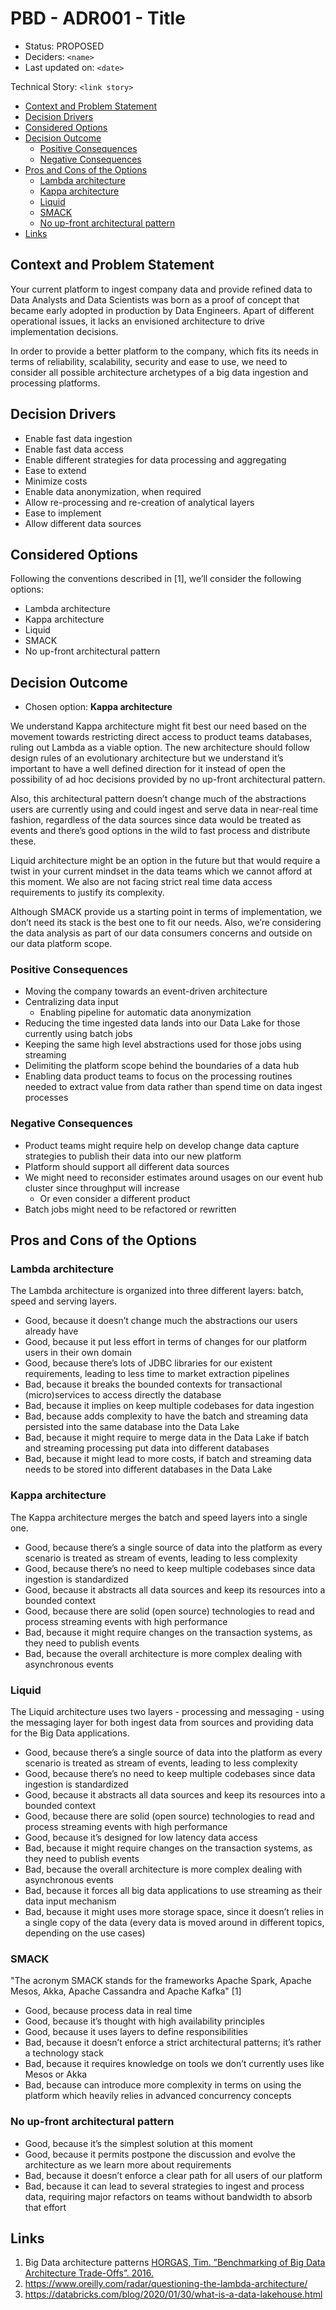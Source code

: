 # **PBD - ADR001 - Title**

- Status: PROPOSED
- Deciders: `<name>`
- Last updated on: `<date>`

Technical Story: `<link story>`

- [Context and Problem Statement](#context-and-problem-statement)
- [Decision Drivers](#decision-drivers)
- [Considered Options](#considered-options)
- [Decision Outcome](#decision-outcome)
  - [Positive Consequences](#positive-consequences)
  - [Negative Consequences](#negative-consequences)
- [Pros and Cons of the Options](#pros-and-cons-of-the-options)
  - [Lambda architecture](#lambda-architecture)
  - [Kappa architecture](#kappa-architecture)
  - [Liquid](#liquid)
  - [SMACK](#smack)
  - [No up-front architectural pattern](#no-up-front-architectural-pattern)
- [Links](#links)

## **Context and Problem Statement**

Your current platform to ingest company data and provide refined data to Data Analysts and Data Scientists was born as a proof of concept that became early adopted in production by Data Engineers. Apart of different operational issues, it lacks an envisioned architecture to drive implementation decisions.

In order to provide a better platform to the company, which fits its needs in terms of reliability, scalability, security and ease to use, we need to consider all possible architecture archetypes of a big data ingestion and processing platforms.

## **Decision Drivers**

- Enable fast data ingestion
- Enable fast data access
- Enable different strategies for data processing and aggregating
- Ease to extend
- Minimize costs
- Enable data anonymization, when required
- Allow re-processing and re-creation of analytical layers
- Ease to implement
- Allow different data sources

## **Considered Options**

Following the conventions described in [1], we’ll consider the following options:

- Lambda architecture
- Kappa architecture
- Liquid
- SMACK
- No up-front architectural pattern

## **Decision Outcome**

- Chosen option: **Kappa architecture**

We understand Kappa architecture might fit best our need based on the movement towards restricting direct access to product teams databases, ruling out Lambda as a viable option. The new architecture should follow design rules of an evolutionary architecture but we understand it’s important to have a well defined direction for it instead of open the possibility of ad hoc decisions provided by no up-front architectural pattern.

Also, this architectural pattern doesn’t change much of the abstractions users are currently using and could ingest and serve data in near-real time fashion, regardless of the data sources since data would be treated as events and there’s good options in the wild to fast process and distribute these.

Liquid architecture might be an option in the future but that would require a twist in your current mindset in the data teams which we cannot afford at this moment. We also are not facing strict real time data access requirements to justify its complexity.

Although SMACK provide us a starting point in terms of implementation, we don’t need its stack is the best one to fit our needs. Also, we’re considering the data analysis as part of our data consumers concerns and outside on our data platform scope.

### **Positive Consequences**

- Moving the company towards an event-driven architecture
- Centralizing data input
  - Enabling pipeline for automatic data anonymization
- Reducing the time ingested data lands into our Data Lake for those currently using batch jobs
- Keeping the same high level abstractions used for those jobs using streaming
- Delimiting the platform scope behind the boundaries of a data hub
- Enabling data product teams to focus on the processing routines needed to extract value from data rather than spend time on data ingest processes

### **Negative Consequences**

- Product teams might require help on develop change data capture strategies to publish their data into our new platform
- Platform should support all different data sources
- We might need to reconsider estimates around usages on our event hub cluster since throughput will increase
  - Or even consider a different product
- Batch jobs might need to be refactored or rewritten

## **Pros and Cons of the Options**

### **Lambda architecture**

The Lambda architecture is organized into three different layers: batch, speed and serving layers.

- Good, because it doesn’t change much the abstractions our users already have
- Good, because it put less effort in terms of changes for our platform users in their own domain
- Good, because there’s lots of JDBC libraries for our existent requirements, leading to less time to market extraction pipelines
- Bad, because it breaks the bounded contexts for transactional (micro)services to access directly the database
- Bad, because it implies on keep multiple codebases for data ingestion
- Bad, because adds complexity to have the batch and streaming data persisted into the same database into the Data Lake
- Bad, because it might require to merge data in the Data Lake if batch and streaming processing put data into different databases
- Bad, because it might lead to more costs, if batch and streaming data needs to be stored into different databases in the Data Lake

### **Kappa architecture**

The Kappa architecture merges the batch and speed layers into a single one.

- Good, because there’s a single source of data into the platform as every scenario is treated as stream of events, leading to less complexity
- Good, because there’s no need to keep multiple codebases since data ingestion is standardized
- Good, because it abstracts all data sources and keep its resources into a bounded context
- Good, because there are solid (open source) technologies to read and process streaming events with high performance
- Bad, because it might require changes on the transaction systems, as they need to publish events
- Bad, because the overall architecture is more complex dealing with asynchronous events

### **Liquid**

The Liquid architecture uses two layers - processing and messaging - using the messaging layer for both ingest data from sources and providing data for the Big Data applications.

- Good, because there’s a single source of data into the platform as every scenario is treated as stream of events, leading to less complexity
- Good, because there’s no need to keep multiple codebases since data ingestion is standardized
- Good, because it abstracts all data sources and keep its resources into a bounded context
- Good, because there are solid (open source) technologies to read and process streaming events with high performance
- Good, because it’s designed for low latency data access
- Bad, because it might require changes on the transaction systems, as they need to publish events
- Bad, because the overall architecture is more complex dealing with asynchronous events
- Bad, because it forces all big data applications to use streaming as their data input mechanism
- Bad, because it might uses more storage space, since it doesn’t relies in a single copy of the data (every data is moved around in different topics, depending on the use cases)

### **SMACK**

"The acronym SMACK stands for the frameworks Apache Spark, Apache Mesos, Akka, Apache Cassandra and Apache Kafka" [1]

- Good, because process data in real time
- Good, because it’s thought with high availability principles
- Good, because it uses layers to define responsibilities
- Bad, because it doesn’t enforce a strict architectural patterns; it’s rather a technology stack
- Bad, because it requires knowledge on tools we don’t currently uses like Mesos or Akka
- Bad, because can introduce more complexity in terms on using the platform which heavily relies in advanced concurrency concepts

### **No up-front architectural pattern**

- Good, because it’s the simplest solution at this moment
- Good, because it permits postpone the discussion and evolve the architecture as we learn more about requirements
- Bad, because it doesn’t enforce a clear path for all users of our platform
- Bad, because it can lead to several strategies to ingest and process data, requiring major refactors on teams without bandwidth to absorb that effort

## **Links**

1. Big Data architecture patterns
   [HORGAS, Tim. ”Benchmarking of Big Data Architecture Trade-Offs”. 2016.](https://users.informatik.haw-hamburg.de/~ubicomp/projekte/master2016-hsem/horgas/bericht.pdf)
1. <https://www.oreilly.com/radar/questioning-the-lambda-architecture/>
1. <https://databricks.com/blog/2020/01/30/what-is-a-data-lakehouse.html>
